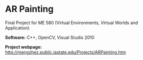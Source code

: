 # AR Painting
Final Project for ME 580 (Virtual Environments, Virtual Worlds and Application)

<b>Software:</b>
C++, OpenCV, Visual Studio 2010

<b>Project webpage:</b>
http://mengzhez.public.iastate.edu/Projects/ARPainting.htm
